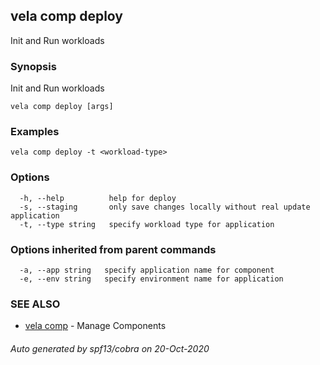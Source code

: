 ## vela comp deploy

Init and Run workloads

### Synopsis

Init and Run workloads

```
vela comp deploy [args]
```

### Examples

```
vela comp deploy -t <workload-type>
```

### Options

```
  -h, --help          help for deploy
  -s, --staging       only save changes locally without real update application
  -t, --type string   specify workload type for application
```

### Options inherited from parent commands

```
  -a, --app string   specify application name for component
  -e, --env string   specify environment name for application
```

### SEE ALSO

* [vela comp](vela_comp.md)	 - Manage Components

###### Auto generated by spf13/cobra on 20-Oct-2020

